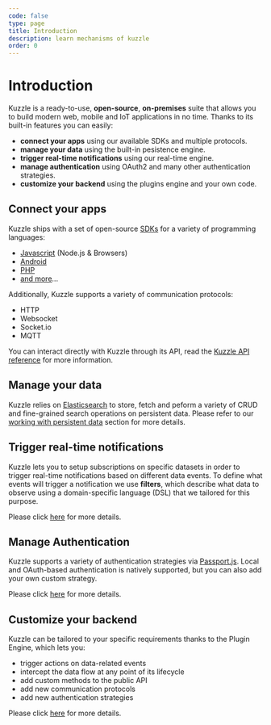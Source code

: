 ```yaml
---
code: false
type: page
title: Introduction
description: learn mechanisms of kuzzle
order: 0
---
```


# Introduction

Kuzzle is a ready-to-use, **open-source**, **on-premises** suite that allows you to build modern web, mobile and IoT applications in no time. Thanks to its built-in features you can easily:

- **connect your apps** using our available SDKs and multiple protocols.
- **manage your data** using the built-in pesistence engine.
- **trigger real-time notifications** using our real-time engine.
- **manage authentication** using OAuth2 and many other authentication strategies.
- **customize your backend** using the plugins engine and your own code.

## Connect your apps

Kuzzle ships with a set of open-source [SDKs](/sdk) for a variety of programming languages:

- [Javascript](https://github.com/kuzzleio/sdk-javascript) (Node.js & Browsers)
- [Android](https://github.com/kuzzleio/sdk-android)
- [PHP](https://github.com/kuzzleio/sdk-php)
- [and more](/sdk)...

Additionally, Kuzzle supports a variety of communication protocols:

- HTTP
- Websocket
- Socket.io
- MQTT

You can interact directly with Kuzzle through its API, read the [Kuzzle API reference](/core/1/api) for more information.

## Manage your data

Kuzzle relies on [Elasticsearch](https://www.elastic.co/) to store, fetch and peform a variety of CRUD and fine-grained search operations on persistent data. Please refer to our [working with persistent data](/core/1/guide/guides/essentials/persisted/) section for more details.

## Trigger real-time notifications

Kuzzle lets you to setup subscriptions on specific datasets in order to trigger real-time notifications based on different data events.
To define what events will trigger a notification we use **filters**, which describe what data to observe using a domain-specific language (DSL) that we tailored for this purpose.

Please click [here](/core/1/guide/guides/essentials/real-time/) for more details.

## Manage Authentication

Kuzzle supports a variety of authentication strategies via [Passport.js](http://passportjs.org/). Local and OAuth-based authentication is natively supported, but you can also add your own custom strategy.

Please click [here](/core/1/guide/guides/essentials/security/) for more details.

## Customize your backend

Kuzzle can be tailored to your specific requirements thanks to the Plugin Engine, which lets you:

- trigger actions on data-related events
- intercept the data flow at any point of its lifecycle
- add custom methods to the public API
- add new communication protocols
- add new authentication strategies

Please click [here](/core/1/guide/guides/essentials/plugins/) for more details.
